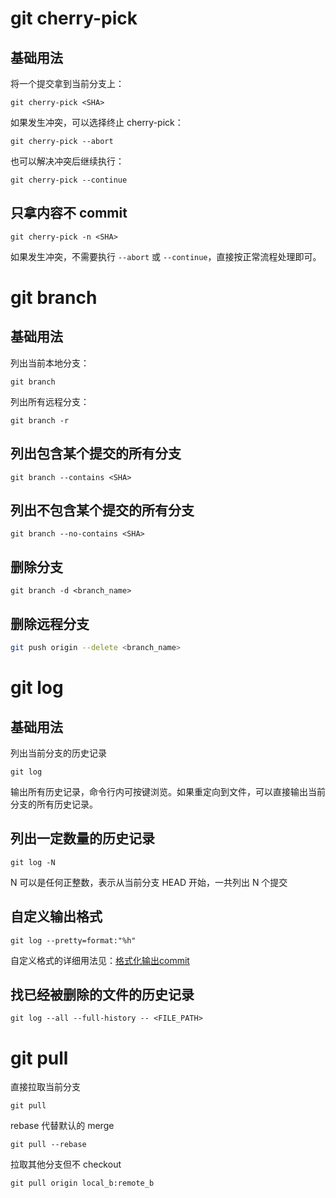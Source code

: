 # git cherry-pick

## 基础用法

将一个提交拿到当前分支上：

```shell
git cherry-pick <SHA>
```

如果发生冲突，可以选择终止 cherry-pick：

```shell
git cherry-pick --abort
```

也可以解决冲突后继续执行：

```shell
git cherry-pick --continue
```

## 只拿内容不 commit

```shell
git cherry-pick -n <SHA>
```

如果发生冲突，不需要执行 `--abort` 或 `--continue`，直接按正常流程处理即可。



# git branch

## 基础用法

列出当前本地分支：

```shell
git branch
```

列出所有远程分支：

```shell
git branch -r
```

## 列出包含某个提交的所有分支

```shell
git branch --contains <SHA>
```

## 列出不包含某个提交的所有分支

```shell
git branch --no-contains <SHA>
```

## 删除分支

```shell
git branch -d <branch_name>
```

## 删除远程分支

```sh
git push origin --delete <branch_name>
```



# git log

## 基础用法

列出当前分支的历史记录

```shell
git log
```

输出所有历史记录，命令行内可按键浏览。如果重定向到文件，可以直接输出当前分支的所有历史记录。

## 列出一定数量的历史记录

```shell
git log -N
```

N 可以是任何正整数，表示从当前分支 HEAD 开始，一共列出 N 个提交

## 自定义输出格式

```
git log --pretty=format:"%h"
```

自定义格式的详细用法见：[格式化输出commit](格式化输出commit.md)

## 找已经被删除的文件的历史记录

```shell
git log --all --full-history -- <FILE_PATH>
```



# git pull

直接拉取当前分支

```shell
git pull
```

rebase 代替默认的 merge

```shell
git pull --rebase
```

拉取其他分支但不 checkout

```shell
git pull origin local_b:remote_b
```

